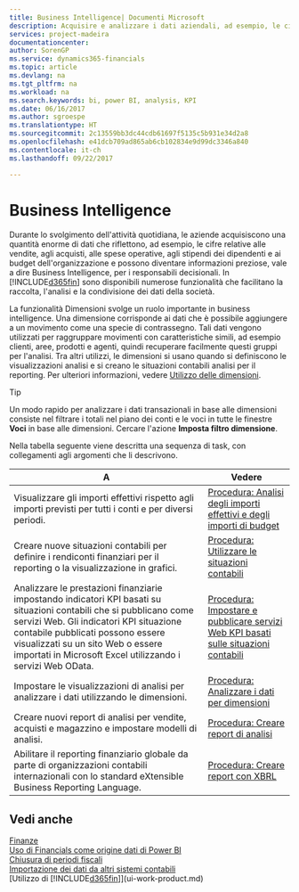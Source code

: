 ```yaml
---
title: Business Intelligence| Documenti Microsoft
description: Acquisire e analizzare i dati aziendali, ad esempio, le cifre relative alle vendite, agli acquisti, alle spese operative, agli stipendi dei dipendenti e ai budget che possono diventare informazioni preziose, vale a dire Business Intelligence, per prendere le decisioni.
services: project-madeira
documentationcenter: 
author: SorenGP
ms.service: dynamics365-financials
ms.topic: article
ms.devlang: na
ms.tgt_pltfrm: na
ms.workload: na
ms.search.keywords: bi, power BI, analysis, KPI
ms.date: 06/16/2017
ms.author: sgroespe
ms.translationtype: HT
ms.sourcegitcommit: 2c13559bb3dc44cdb61697f5135c5b931e34d2a8
ms.openlocfilehash: e41dcb709ad865ab6cb102834e9d99dc3346a840
ms.contentlocale: it-ch
ms.lasthandoff: 09/22/2017

---
```

# <a name="business-intelligence"></a>Business Intelligence
Durante lo svolgimento dell'attività quotidiana, le aziende acquisiscono una quantità enorme di dati che riflettono, ad esempio, le cifre relative alle vendite, agli acquisti, alle spese operative, agli stipendi dei dipendenti e ai budget dell'organizzazione e possono diventare informazioni preziose, vale a dire Business Intelligence, per i responsabili decisionali. In [!INCLUDE[d365fin](includes/d365fin_md.md)] sono disponibili numerose funzionalità che facilitano la raccolta, l'analisi e la condivisione dei dati della società.

La funzionalità Dimensioni svolge un ruolo importante in business intelligence. Una dimensione corrisponde ai dati che è possibile aggiungere a un movimento come una specie di contrassegno. Tali dati vengono utilizzati per raggruppare movimenti con caratteristiche simili, ad esempio clienti, aree, prodotti e agenti, quindi recuperare facilmente questi gruppi per l'analisi. Tra altri utilizzi, le dimensioni si usano quando si definiscono le visualizzazioni analisi e si creano le situazioni contabili analisi per il reporting. Per ulteriori informazioni, vedere [Utilizzo delle dimensioni](finance-dimensions.md).

> [!TIP]
> Un modo rapido per analizzare i dati transazionali in base alle dimensioni consiste nel filtrare i totali nel piano dei conti e le voci in tutte le finestre **Voci** in base alle dimensioni. Cercare l'azione **Imposta filtro dimensione**.  

Nella tabella seguente viene descritta una sequenza di task, con collegamenti agli argomenti che li descrivono.  

| A | Vedere |
| --- | --- |
|Visualizzare gli importi effettivi rispetto agli importi previsti per tutti i conti e per diversi periodi.|[Procedura: Analisi degli importi effettivi e degli importi di budget](bi-how-analyze-actual-versus-budget.md)|
|Creare nuove situazioni contabili per definire i rendiconti finanziari per il reporting o la visualizzazione in grafici.|[Procedura: Utilizzare le situazioni contabili](bi-how-work-account-schedule.md)|
|Analizzare le prestazioni finanziarie impostando indicatori KPI basati su situazioni contabili che si pubblicano come servizi Web. Gli indicatori KPI situazione contabile pubblicati possono essere visualizzati su un sito Web o essere importati in Microsoft Excel utilizzando i servizi Web OData.|[Procedura: Impostare e pubblicare servizi Web KPI basati sulle situazioni contabili](bi-how-to-set-up-and-publish-kpi-web-services-based-on-account-schedules.md)|
|Impostare le visualizzazioni di analisi per analizzare i dati utilizzando le dimensioni.|[Procedura: Analizzare i dati per dimensioni](bi-how-analyze-data-dimension.md)|
|Creare nuovi report di analisi per vendite, acquisti e magazzino e impostare modelli di analisi.|[Procedura: Creare report di analisi](bi-how-create-analysis-views-reports.md)|
|Abilitare il reporting finanziario globale da parte di organizzazioni contabili internazionali con lo standard eXtensible Business Reporting Language.|[Procedura: Creare report con XBRL](bi-create-reports-with-xbrl.md)|

## <a name="see-also"></a>Vedi anche
[Finanze](finance.md)    
[Uso di Financials come origine dati di Power BI](across-how-use-financials-data-source-powerbi.md)  
[Chiusura di periodi fiscali](year-close-years-periods.md)  
[Importazione dei dati da altri sistemi contabili](upload-data.md)  
[Utilizzo di [!INCLUDE[d365fin](includes/d365fin_md.md)]](ui-work-product.md)

